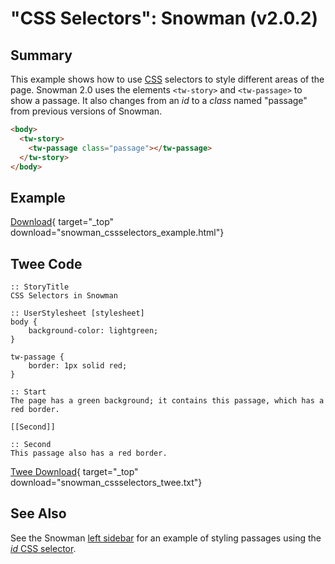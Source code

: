 # "CSS Selectors": Snowman (v2.0.2)

## Summary

This example shows how to use [CSS](../../terms/terms_css.md) selectors to style different areas of the page. Snowman 2.0 uses the elements `<tw-story>` and `<tw-passage>` to show a passage. It also changes from an *id* to a *class* named "passage" from previous versions of Snowman.

```html
<body>
  <tw-story>
    <tw-passage class="passage"></tw-passage>
  </tw-story>
</body>
```

## Example

[Download](snowman_cssselectors_example.html){ target="_top" download="snowman_cssselectors_example.html"}

## Twee Code

```twee
:: StoryTitle
CSS Selectors in Snowman

:: UserStylesheet [stylesheet]
body {
    background-color: lightgreen;
}

tw-passage {
    border: 1px solid red;
}

:: Start
The page has a green background; it contains this passage, which has a red border.

[[Second]]

:: Second
This passage also has a red border.

```

[Twee Download](snowman_cssselectors_twee.txt){ target="_top" download="snowman_cssselectors_twee.txt"}

## See Also

See the Snowman [left sidebar](../../sidebar_left/snowman/snowman_sidebar_left.md) for an example of styling passages using the [*id* CSS selector](https://developer.mozilla.org/en-US/docs/Web/CSS/ID_selectors).
